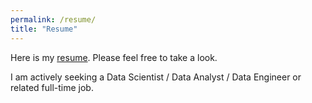 ```yaml
---
permalink: /resume/
title: "Resume"
---
```


Here is my [resume](/files/Resume_812.pdf). Please feel free to take a look.

I am actively seeking a Data Scientist / Data Analyst / Data Engineer or related full-time job.
